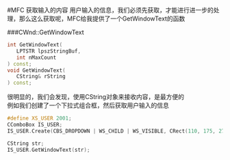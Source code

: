 #MFC 获取输入的内容
用户输入的信息，我们必须先获取，才能进行进一步的处理，那么这么获取呢，MFC给我提供了一个GetWindowText的函数          

###CWnd::GetWindowText
```cpp
int GetWindowText(
   LPTSTR lpszStringBuf,
   int nMaxCount 
) const;
void GetWindowText(
   CString& rString 
) const;
```
很明显的，我们会发现，使用CString对象来接收内容，是最方便的            
例如我们创建了一个下拉式组合框，然后获取用户输入的信息          
```cpp
#define XS_USER 2001;
CComboBox IS_USER;
IS_USER.Create(CBS_DROPDOWN | WS_CHILD | WS_VISIBLE, CRect(110, 175, 278, 201), this, XS_USER);

CString str;
IS_USER.GetWindowText(str);
```

